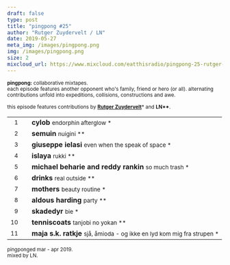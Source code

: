 ```yaml
---
draft: false
type: post
title: "pingpong #25"
author: "Rutger Zuydervelt / LN"
date: 2019-05-27
meta_img: /images/pingpong.png
img: /images/pingpong.png
size: 2
mixcloud_url: https://www.mixcloud.com/eatthisradio/pingpong-25-rutger-zuydervelt-ln/ 
---
```



<small><b>pingpong:</b> collaborative mixtapes.<br>
	each episode features another opponent who's family, friend or hero (or all). alternating contributions unfold into expeditions, collisions, constructions and awe.</small>

<small>this episode features contributions by <b><a href="http://www.machinefabriek.nu" target="_blank">Rutger Zuydervelt</b></a>\*</b> and <b>LN\*\*</b>.</small>



|                  |   |         		|
|----------------: |---| -------------	|
| <small>1</small> |   | **cylob**		 				<small>		endorphin afterglow		*</small>   |
| <small>2</small> |   | **semuin**						<small>		nuigini					**</small>	|
| <small>3</small> |   | **giuseppe ielasi**			<small>		even when the speak of space	*</small>   |
| <small>4</small> |   | **islaya**			 			<small>		rukki					**</small>	|
| <small>5</small> |   | **michael beharie and reddy rankin** <small>		so much trash		 	*</small>   |
| <small>6</small> |   | **drinks**						<small>		real outside			**</small>	|
| <small>7</small> |   | **mothers**			 		<small>		beauty routine		 	*</small>   |
| <small>8</small> |   | **aldous harding**			 	<small>		party					**</small>|
| <small>9</small> |   | **skadedyr**					<small>		bie						*</small>|
| <small>10</small>|   | **tenniscoats**		 		<small>		tanjobi no yokan		**</small>|
| <small>11</small>|   | **maja s.k. ratkje**	 		<small>		sjå, åmioda - og ikke en lyd kom mig fra strupen *</small>|



<small>pingponged mar - apr 2019.<br>mixed by LN.</small>

